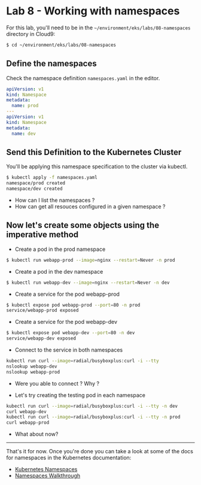 # Lab 8 - Working with namespaces

For this lab, you'll need to be in the `~/environment/eks/labs/08-namespaces` directory in Cloud9:

```bash
$ cd ~/environment/eks/labs/08-namespaces
```

## Define the namespaces

Check the namespace definition `namespaces.yaml` in the editor.

```yaml
apiVersion: v1
kind: Namespace
metadata:
  name: prod
---
apiVersion: v1
kind: Namespace
metadata:
  name: dev
```

## Send this Definition to the Kubernetes Cluster

You'll be applying this namespace specification to the cluster via kubectl.

```bash
$ kubectl apply -f namespaces.yaml
namespace/prod created
namespace/dev created
```
- How can I list the namespaces ? 
- How can get all resouces configured in a given namespace ?

## Now let's create some objects using the imperative method

- Create a  pod in the prod namespace
```bash
$ kubectl run webapp-prod --image=nginx --restart=Never -n prod
```

- Create a pod in the dev namespace
```bash
$ kubectl run webapp-dev --image=nginx --restart=Never -n dev
```

- Create a service for the pod webapp-prod
```bash
$ kubectl expose pod webapp-prod --port=80 -n prod
service/webapp-prod exposed
```

- Create a service for the pod webapp-dev
```bash
$ kubectl expose pod webapp-dev --port=80 -n dev
service/webapp-dev exposed
```

- Connect to the service in both namespaces
```bash
kubectl run curl --image=radial/busyboxplus:curl -i --tty
nslookup webapp-dev
nslookup webapp-prod
```
- Were you able to connect ? Why ?

- Let's try creating the testing pod in each namespace
```bash
kubectl run curl --image=radial/busyboxplus:curl -i --tty -n dev
curl webapp-dev
kubectl run curl --image=radial/busyboxplus:curl -i --tty -n prod
curl webapp-prod
```

- What about now?

---

That's it for now. Once you're done you can take a look at some of the docs for namespaces in the Kubernetes documentation:

- [Kubernetes Namespaces](https://kubernetes.io/docs/concepts/overview/working-with-objects/namespaces/)
- [Namespaces Walkthrough](https://kubernetes.io/docs/tasks/administer-cluster/namespaces-walkthrough)
